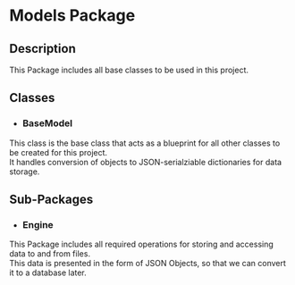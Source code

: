 # Models Package
## Description
This Package includes all base classes to be used in this project.<br>
## Classes
- ### BaseModel
This class is the base class that acts as a blueprint for all other classes to be created for this project.<br>
It handles conversion of objects to JSON-serialziable dictionaries for data storage.
## Sub-Packages
- ### Engine
This Package includes all required operations for storing and accessing data to and from files.<br>
This data is presented in the form of JSON Objects, so that we can convert it to a database later.